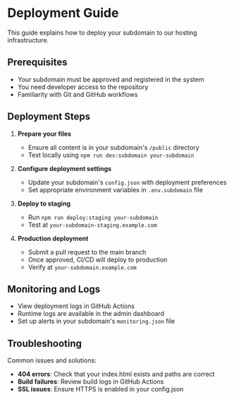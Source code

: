 # Deployment Guide

This guide explains how to deploy your subdomain to our hosting infrastructure.

## Prerequisites

- Your subdomain must be approved and registered in the system
- You need developer access to the repository
- Familiarity with Git and GitHub workflows

## Deployment Steps

1. **Prepare your files**
   - Ensure all content is in your subdomain's `/public` directory
   - Test locally using `npm run dev:subdomain your-subdomain`

2. **Configure deployment settings**
   - Update your subdomain's `config.json` with deployment preferences
   - Set appropriate environment variables in `.env.subdomain` file

3. **Deploy to staging**
   - Run `npm run deploy:staging your-subdomain`
   - Test at `your-subdomain-staging.example.com`

4. **Production deployment**
   - Submit a pull request to the main branch
   - Once approved, CI/CD will deploy to production
   - Verify at `your-subdomain.example.com`

## Monitoring and Logs

- View deployment logs in GitHub Actions
- Runtime logs are available in the admin dashboard
- Set up alerts in your subdomain's `monitoring.json` file

## Troubleshooting

Common issues and solutions:

- **404 errors**: Check that your index.html exists and paths are correct
- **Build failures**: Review build logs in GitHub Actions
- **SSL issues**: Ensure HTTPS is enabled in your config.json
